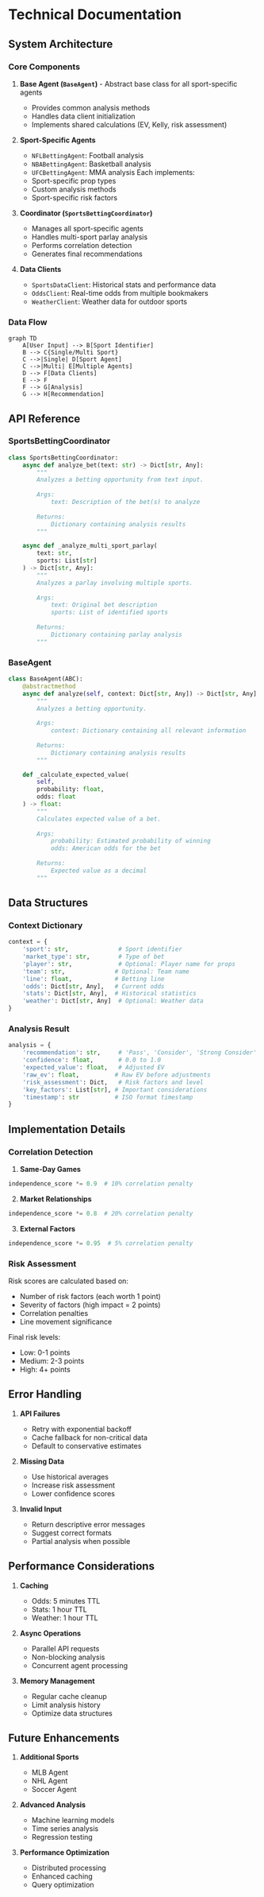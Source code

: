 # Technical Documentation

## System Architecture

### Core Components

1. **Base Agent (`BaseAgent`)** - Abstract base class for all sport-specific agents
   - Provides common analysis methods
   - Handles data client initialization
   - Implements shared calculations (EV, Kelly, risk assessment)

2. **Sport-Specific Agents**
   - `NFLBettingAgent`: Football analysis
   - `NBABettingAgent`: Basketball analysis
   - `UFCBettingAgent`: MMA analysis
   Each implements:
   - Sport-specific prop types
   - Custom analysis methods
   - Sport-specific risk factors

3. **Coordinator (`SportsBettingCoordinator`)**
   - Manages all sport-specific agents
   - Handles multi-sport parlay analysis
   - Performs correlation detection
   - Generates final recommendations

4. **Data Clients**
   - `SportsDataClient`: Historical stats and performance data
   - `OddsClient`: Real-time odds from multiple bookmakers
   - `WeatherClient`: Weather data for outdoor sports

### Data Flow

```mermaid
graph TD
    A[User Input] --> B[Sport Identifier]
    B --> C{Single/Multi Sport}
    C -->|Single| D[Sport Agent]
    C -->|Multi| E[Multiple Agents]
    D --> F[Data Clients]
    E --> F
    F --> G[Analysis]
    G --> H[Recommendation]
```

## API Reference

### SportsBettingCoordinator

```python
class SportsBettingCoordinator:
    async def analyze_bet(text: str) -> Dict[str, Any]:
        """
        Analyzes a betting opportunity from text input.
        
        Args:
            text: Description of the bet(s) to analyze
            
        Returns:
            Dictionary containing analysis results
        """

    async def _analyze_multi_sport_parlay(
        text: str,
        sports: List[str]
    ) -> Dict[str, Any]:
        """
        Analyzes a parlay involving multiple sports.
        
        Args:
            text: Original bet description
            sports: List of identified sports
            
        Returns:
            Dictionary containing parlay analysis
        """
```

### BaseAgent

```python
class BaseAgent(ABC):
    @abstractmethod
    async def analyze(self, context: Dict[str, Any]) -> Dict[str, Any]:
        """
        Analyzes a betting opportunity.
        
        Args:
            context: Dictionary containing all relevant information
            
        Returns:
            Dictionary containing analysis results
        """

    def _calculate_expected_value(
        self,
        probability: float,
        odds: float
    ) -> float:
        """
        Calculates expected value of a bet.
        
        Args:
            probability: Estimated probability of winning
            odds: American odds for the bet
            
        Returns:
            Expected value as a decimal
        """
```

## Data Structures

### Context Dictionary
```python
context = {
    'sport': str,              # Sport identifier
    'market_type': str,        # Type of bet
    'player': str,             # Optional: Player name for props
    'team': str,              # Optional: Team name
    'line': float,            # Betting line
    'odds': Dict[str, Any],   # Current odds
    'stats': Dict[str, Any],  # Historical statistics
    'weather': Dict[str, Any]  # Optional: Weather data
}
```

### Analysis Result
```python
analysis = {
    'recommendation': str,     # 'Pass', 'Consider', 'Strong Consider'
    'confidence': float,       # 0.0 to 1.0
    'expected_value': float,   # Adjusted EV
    'raw_ev': float,          # Raw EV before adjustments
    'risk_assessment': Dict,   # Risk factors and level
    'key_factors': List[str], # Important considerations
    'timestamp': str          # ISO format timestamp
}
```

## Implementation Details

### Correlation Detection

1. **Same-Day Games**
```python
independence_score *= 0.9  # 10% correlation penalty
```

2. **Market Relationships**
```python
independence_score *= 0.8  # 20% correlation penalty
```

3. **External Factors**
```python
independence_score *= 0.95  # 5% correlation penalty
```

### Risk Assessment

Risk scores are calculated based on:
- Number of risk factors (each worth 1 point)
- Severity of factors (high impact = 2 points)
- Correlation penalties
- Line movement significance

Final risk levels:
- Low: 0-1 points
- Medium: 2-3 points
- High: 4+ points

## Error Handling

1. **API Failures**
   - Retry with exponential backoff
   - Cache fallback for non-critical data
   - Default to conservative estimates

2. **Missing Data**
   - Use historical averages
   - Increase risk assessment
   - Lower confidence scores

3. **Invalid Input**
   - Return descriptive error messages
   - Suggest correct formats
   - Partial analysis when possible

## Performance Considerations

1. **Caching**
   - Odds: 5 minutes TTL
   - Stats: 1 hour TTL
   - Weather: 1 hour TTL

2. **Async Operations**
   - Parallel API requests
   - Non-blocking analysis
   - Concurrent agent processing

3. **Memory Management**
   - Regular cache cleanup
   - Limit analysis history
   - Optimize data structures

## Future Enhancements

1. **Additional Sports**
   - MLB Agent
   - NHL Agent
   - Soccer Agent

2. **Advanced Analysis**
   - Machine learning models
   - Time series analysis
   - Regression testing

3. **Performance Optimization**
   - Distributed processing
   - Enhanced caching
   - Query optimization 